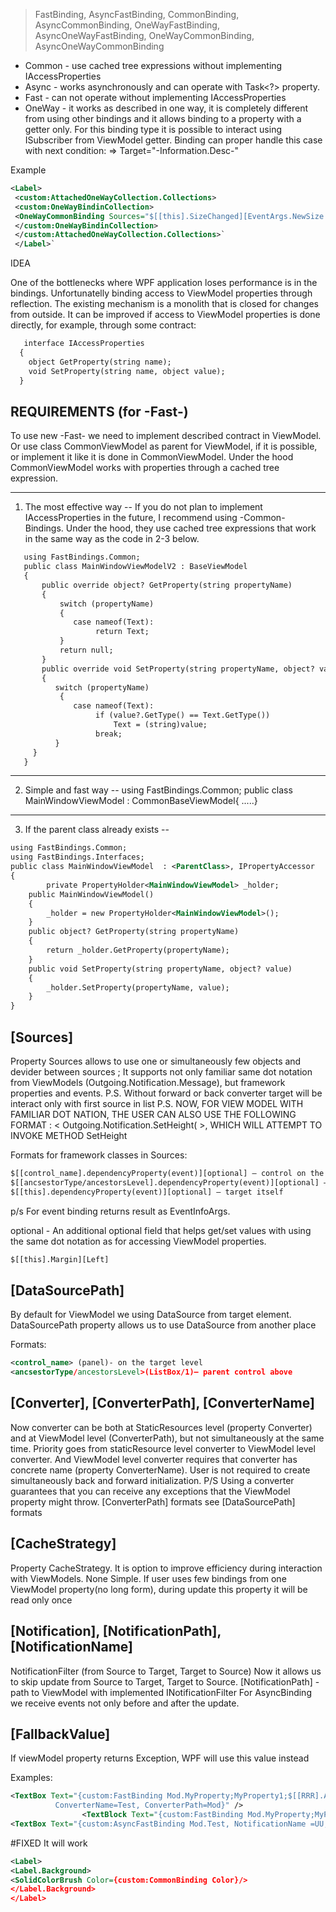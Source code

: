 ﻿
> FastBinding, AsyncFastBinding, CommonBinding, AsyncCommonBinding,
OneWayFastBinding, AsyncOneWayFastBinding, OneWayCommonBinding, AsyncOneWayCommonBinding

- Common - use cached tree expressions without implementing IAccessProperties
- Async - works asynchronously and can operate with Task<?> property.
- Fast - can not operate without implementing IAccessProperties
- OneWay - it works as described in one way, it is completely different from using other bindings 
and it allows binding to a property with a getter only. For this binding type it is possible to interact using
ISubscriber from ViewModel getter. Binding can proper handle this case with next condition: => Target="-Information.Desc-"

Example
```xml
<Label>
 <custom:AttachedOneWayCollection.Collections>
 <custom:OneWayBindinCollection>
 <OneWayCommonBinding Sources="$[[this].SizeChanged][EventArgs.NewSize.Height]" Target="ApplyHeight("/>
 </custom:OneWayBindinCollection>
 </custom:AttachedOneWayCollection.Collections>`
 </Label>`
```


IDEA

One of the bottlenecks where WPF application loses performance is in the bindings.
Unfortunatelly binding access to ViewModel properties through reflection. The existing
mechanism is a monolith that is closed for changes from outside. It can be improved
if access to ViewModel properties is done directly, for example, through some contract:
```xml
   interface IAccessProperties
  {
    object GetProperty(string name);
    void SetProperty(string name, object value);
  }
```

REQUIREMENTS (for -Fast-)
------------------------------------------------------------------------------------------------
To use new -Fast- we need to implement described contract in ViewModel.
Or use class CommonViewModel<T> as parent for ViewModel, if it is possible, or implement it like
it is done in CommonViewModel<T>. Under the hood CommonViewModel works with properties through a
 cached tree expression.

-----------
1) The most effective way
--
If you do not plan to implement IAccessProperties in the future, 
I recommend using -Common- Bindings. 
Under the hood, they use cached tree expressions that work in the same way as the code in 2-3 below.
```xml 
   using FastBindings.Common;
   public class MainWindowViewModelV2 : BaseViewModel
   {
       public override object? GetProperty(string propertyName)
       {
           switch (propertyName)
           {
              case nameof(Text):
                   return Text;
           }
           return null;
       }
       public override void SetProperty(string propertyName, object? value)
       {
          switch (propertyName)
           {
              case nameof(Text):
                   if (value?.GetType() == Text.GetType())
                       Text = (string)value;
                   break;
          }
     }
   }
```
--------
2) Simple and fast way
--
using FastBindings.Common;
public class MainWindowViewModel : CommonBaseViewModel<MainWindowViewModel>{ .....}
-----------
3) If the parent class already exists
--
```xml
using FastBindings.Common;
using FastBindings.Interfaces;
public class MainWindowViewModel  : <ParentClass>, IPropertyAccessor
{
    	private PropertyHolder<MainWindowViewModel> _holder;
    public MainWindowViewModel()
    {
        _holder = new PropertyHolder<MainWindowViewModel>();
    }
    public object? GetProperty(string propertyName)
    {
        return _holder.GetProperty(propertyName);
    }
    public void SetProperty(string propertyName, object? value)
    {
        _holder.SetProperty(propertyName, value);
    }
}
```
[Sources]
----------
Property Sources allows to use one or simultaneously few objects and devider between sources ;
It supports not only familiar same dot notation from ViewModels 
(Outgoing.Notification.Message), but framework properties and events.
P.S. Without forward or back converter target will be interact only with first source in list
P.S. NOW, FOR VIEW MODEL WITH FAMILIAR DOT NATION, THE USER CAN ALSO USE THE FOLLOWING FORMAT
 : < Outgoing.Notification.SetHeight( >, WHICH WILL ATTEMPT TO INVOKE METHOD SetHeight

Formats for framework classes in Sources:
```xml
$[[control_name].dependencyProperty(event)][optional] — control on the target level
$[[ancsestorType/ancestorsLevel].dependencyProperty(event)][optional] — parent control above target
$[[this].dependencyProperty(event)][optional] — target itself
```
p/s For event binding returns result as EventInfoArgs.

optional - An additional optional field that helps get/set values with using 
the same dot notation as for accessing ViewModel properties.
```xml
$[[this].Margin][Left]
```
[DataSourcePath]
------------------
By default for ViewModel we using DataSource from target element.
DataSourcePath property allows us to use DataSource from another place

Formats:
```xml
<control_name> (panel)- on the target level
<ancsestorType/ancestorsLevel>(ListBox/1)— parent control above
```

[Converter], [ConverterPath], [ConverterName]
------------------------------------------
Now converter can be both at StaticResources level (property Converter) and at ViewModel level
(ConverterPath), but not simultaneously at the same time.
Priority goes from staticResource level converter to ViewModel level converter.
And ViewModel level converter requires that converter has concrete name (property ConverterName).
User is not required to create simultaneously back and forward initialization.
P/S Using a converter guarantees that you can receive any exceptions that the ViewModel property might throw.
    [ConverterPath] formats see [DataSourcePath] formats

[CacheStrategy]
-----------------
Property CacheStrategy. It is option to improve efficiency during interaction with ViewModels.
None
Simple. If user uses few bindings from one ViewModel property(no long form),
during update this property it will be read only once


[Notification], [NotificationPath], [NotificationName]
------------------------------------------------------
NotificationFilter (from Source to Target, Target to Source)
Now it allows us to skip update from Source to Target, Target to Source.
[NotificationPath] - path to ViewModel with implemented INotificationFilter
For AsyncBinding we receive events not only before and after the update.

[FallbackValue]
--------------------
If viewModel property returns Exception, WPF will use this value instead

Examples:
```xml
<TextBox Text="{custom:FastBinding Mod.MyProperty;MyProperty1;$[[RRR].ActualWidth], CacheStrategy=Simple,
          ConverterName=Test, ConverterPath=Mod}" />
                <TextBlock Text="{custom:FastBinding Mod.MyProperty;MyProperty2;$[[ListBox/1].ActualWidth], CacheStrategy=Simple,ConverterName=Test, ConverterPath=Mod}" />
<TextBox Text="{custom:AsyncFastBinding Mod.Test, NotificationName =UU, NotificationPath=Mod}" />
```

#FIXED
It will work
```xml
<Label>
<Label.Background>
<SolidColorBrush Color={custom:CommonBinding Color}/>
</Label.Background>
</Label>
```